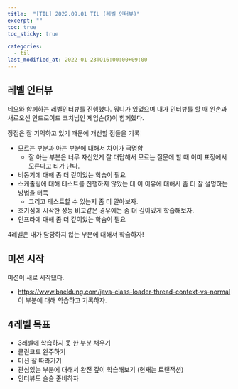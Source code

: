 ```yaml
---
title:  "[TIL] 2022.09.01 TIL (레벨 인터뷰)"
excerpt: ""
toc: true
toc_sticky: true

categories:
  - til
last_modified_at: 2022-01-23TO16:00:00+09:00
---
```


## 레벨 인터뷰

네오와 함께하는 레벨인터뷰를 진행했다.
워니가 있었으며 내가 인터뷰를 할 때 왼손과 새로오신 안드로이드 코치님인 제임슨(?)이 함께했다.

장점은 잘 기억하고 있기 때문에 개선할 점들을 기록

- 모르는 부분과 아는 부분에 대해서 차이가 극명함
  - 잘 아는 부분은 너무 자신있게 잘 대답해서 모르는 질문에 할 때 이미 표정에서 모른다고 티가 난다.
- 비동기에 대해 좀 더 깊이있는 학습이 필요
- 스케줄링에 대해 테스트를 진행하지 않았는 데 이 이유에 대해서 좀 더 잘 설명하는 방법을 터득
  - 그리고 테스트할 수 있는지 좀 더 알아보자.
- 호기심에 시작한 성능 비교같은 경우에는 좀 더 깊이있게 학습해보자.
- 인프라에 대해 좀 더 깊이있는 학습이 필요

4레벨은 내가 담당하지 않는 부분에 대해서 학습하자!

## 미션 시작
미션이 새로 시작됐다.
- https://www.baeldung.com/java-class-loader-thread-context-vs-normal 이 부분에 대해 학습하고 기록하자.

## 4레벨 목표
- 3레벨에 학습하지 못 한 부분 채우기
- 클린코드 완주하기
- 미션 잘 따라가기
- 관심있는 부분에 대해서 완전 깊이 학습해보기 (현재는 트랜잭션)
- 인터뷰도 슬슬 준비하자
